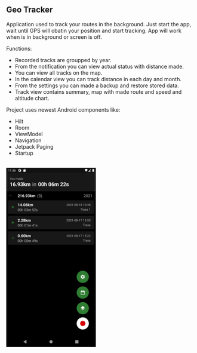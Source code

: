 ## Geo Tracker
Application used to track your routes in the background. Just start the app, wait until GPS will obatin your position and start tracking. App will work when is in background or screen is off. 

Functions:
* Recorded tracks are groupped by year.
* From the notification you can view actual status with distance made. 
* You can view all tracks on the map.
* In the calendar view you can track distance in each day and month.
* From the settings you can made a backup and restore stored data.
* Track view contains summary, map with made route and speed and altitude chart.

Project uses newest Android components like:
* Hilt
* Room
* ViewModel
* Navigation
* Jetpack Paging
* Startup

<br />
<img src="assets/screenshot_redesign.png" width="240">

